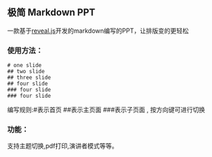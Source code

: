 ## 极简 Markdown PPT

一款基于[reveal.js](https://github.com/hakimel/reveal.js)开发的markdown编写的PPT，让排版变的更轻松

### 使用方法：
```
# one slide
## two slide
## three slide 
## four slide 
### four slide
### four slide
```
编写规则:#表示首页 ##表示主页面 ###表示子页面 , 按方向键可进行切换
### 功能：
支持主题切换,pdf打印,演讲者模式等等。
